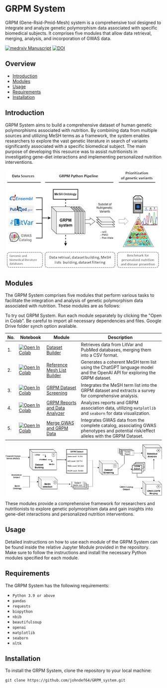 # GRPM System

GRPM (Gene-Rsid-Pmid-Mesh) system is a comprehensive tool designed to integrate and analyze genetic polymorphism data associated with specific biomedical subjects. It comprises five modules that allow data retrieval, merging, analysis, and incorporation of GWAS data.

[![medrxiv Manuscript](https://img.shields.io/badge/medrxiv-10.1101/2023.08.04.23293659-blue.svg)](https://www.medrxiv.org/content/10.1101/2023.08.04.23293659v1.full.pdf+html)
[![DOI](https://zenodo.org/badge/DOI/10.5281/zenodo.8205724.svg)](https://doi.org/10.5281/zenodo.8205724)

## Overview

- [Introduction](#introduction)
- [Modules](#modules)
- [Usage](#usage)
- [Requirements](#requirements)
- [Installation](#installation)

## Introduction

GRPM System aims to build a comprehensive dataset of human genetic polymorphisms associated with nutrition. By combining data from multiple sources and utilizing MeSH terms as a framework, the system enables researchers to explore the vast genetic literature in search of variants significantly associated with a specific biomedical subject.
The main purpose of developing this resource was to assist nutritionists in investigating gene-diet interactions and implementing personalized nutrition interventions.

![Graphical Abstract](misc_data/graphical_abstract_s.png)

## Modules

The GRPM System comprises five modules that perform various tasks to facilitate the integration and analysis of genetic polymorphism data associated with nutrition. These modules are as follows:

To try out GRPM System. Run each module separately by clicking the "Open in Colab". Be careful to import all necessary dependencies and files. Google Drive folder synch option available.

| No. | Notebook | Module | Description |
| --- | --- | --- |-------------|
| 1. | [![Open In Colab](https://colab.research.google.com/assets/colab-badge.svg)](https://colab.research.google.com/github/johndef64/GRPM_system/blob/main/GRPM_01_dataset_builder.ipynb) | [Dataset Builder](https://github.com/johndef64/GRPM_system/blob/main/GRPM_01_dataset_builder.ipynb)| Retrieves data from LitVar and PubMed databases, merging them into a CSV format.
| 2. | [![Open In Colab](https://colab.research.google.com/assets/colab-badge.svg)](https://colab.research.google.com/github/johndef64/GRPM_system/blob/main/GRPM_02_ref-mesh_builder.ipynb) | [Reference Mesh List Builder](https://github.com/johndef64/GRPM_system/blob/main/GRPM_02_ref-mesh_builder.ipynb)| Generates a coherent MeSH term list using the ChatGPT language model and the OpenAI API for exploring the GRPM dataset.
| 3. | [![Open In Colab](https://colab.research.google.com/assets/colab-badge.svg)](https://colab.research.google.com/github/johndef64/GRPM_system/blob/main/GRPM_03_dataset_survey.ipynb) | [GRPM Dataset Screening](https://github.com/johndef64/GRPM_system/blob/main/GRPM_03_dataset_survey.ipynb)| Integrates the MeSH term list into the GRPM dataset and extracts a survey for comprehensive analysis.
| 4. | [![Open In Colab](https://colab.research.google.com/assets/colab-badge.svg)](https://colab.research.google.com/github/johndef64/GRPM_system/blob/main/GRPM_04_grpm-data_analyzer.ipynb) |  [GRPM Reports and Data Analyzer](https://github.com/johndef64/GRPM_system/blob/main/GRPM_04_grpm-data_analyzer.ipynb) |Analyzes reports and GRPM association data, utilizing `matplotlib` and `seaborn` for data visualization. 
| 5. | [![Open In Colab](https://colab.research.google.com/assets/colab-badge.svg)](https://colab.research.google.com/github/johndef64/GRPM_system/blob/main/GRPM_05_gwas_grpm_merger.ipynb) | [Merge GWAS and GRPM Data](https://github.com/johndef64/GRPM_system/blob/main/GRPM_05_gwas_grpm_merger.ipynb) | Integrates GWAS data from the complete catalog, associating GWAS phenotypes and potential risk/effect alleles with the GRPM Dataset. 


![GRPM system: Integrating Genetic Polymorphism Data with PMIDs and MeSH Terms to Retrieve Genes and rsIDs for Biomedical Research Fields. GRPM Dataset: pcg, protein coding genes; rna, RNA genes; pseudo, presudogenes; in parentheses, dataset shape.](misc_data/grpm_system.png)

These modules provide a comprehensive framework for researchers and nutritionists to explore genetic polymorphism data and gain insights into gene-diet interactions and personalized nutrition interventions.

## Usage

Detailed instructions on how to use each module of the GRPM System can be found inside the relative Jupyter Module provided in the repository. Make sure to follow the instructions and install the necessary Python modules specified for each module.

## Requirements

The GRPM System has the following requirements:

- `Python 3.9 or above`
- `pandas`
- `requests`
- `biopython`
- `nbib`
- `beautifulsoup`
- `openai`
- `matplotlib`
- `seaborn`
- `nltk`


## Installation

To install the GRPM System, clone the repository to your local machine:

```
git clone https://github.com/johndef64/GRPM_system.git
```




